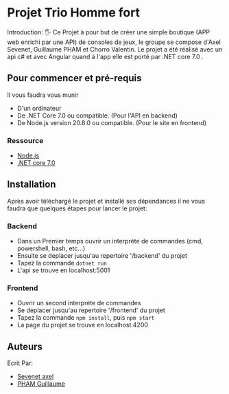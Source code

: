 # Projet Trio Homme fort

Introduction:
:raised_hand_with_fingers_splayed: Ce Projet à pour but  de créer une simple boutique (APP web enrichi par une API) de consoles de jeux, le groupe se compose d'Axel Sevenet, Guillaume PHAM et Chorro Valentin.
Le projet a été réalisé avec un api c# et avec Angular quand à l'app elle est porté par .NET core 7.0 .



## Pour commencer et pré-requis
Il vous faudra vous munir
- D'un ordinateur
- De .NET Core 7.0 ou compatible. (Pour l'API en backend)
- De Node.js version 20.8.0 ou compatible. (Pour le site en frontend)

 ### Ressource
- [Node.js](https://nodejs.org/dist/v20.8.0/node-v20.8.0-x64.msi)
- [.NET core 7.0](https://dotnet.microsoft.com/en-us/download/dotnet/thank-you/sdk-7.0.401-windows-x64-installer)

## Installation
Après avoir téléchargé le projet et installé ses dépendances il ne vous faudra que quelques étapes pour lancer le projet:


### Backend
- Dans un Premier temps ouvrir un interprète de commandes (cmd, powershell, bash, etc...)
- Ensuite se deplacer jusqu'au repertoire '/backend' du projet
- Tapez la commande ``dotnet run``
- L'api se trouve en localhost:5001
    
### Frontend
- Ouvrir un second interprète de commandes
- Se deplacer jusqu'au repertoire '/frontend' du projet
- Tapez la commande ``npm install``, puis ``npm start``
- La page du projet se trouve en localhost:4200
    
## Auteurs
Ecrit Par:
- [Sevenet axel](https://github.com/AxelSevenS/)
- [PHAM Guillaume](https://github.com/GuillaumePham)
    
